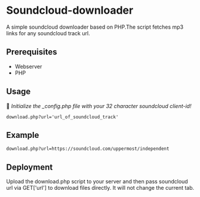 # Soundcloud-downloader
 A simple soundcloud downloader based on PHP.The script fetches mp3 links for any soundcloud track url.

## Prerequisites
* Webserver
* PHP

## Usage
📝 *Initialize the _config.php file with your 32 character soundcloud client-id!* 
```
download.php?url='url_of_soundcloud_track'
```
## Example
```
download.php?url=https://soundcloud.com/uppermost/independent
```
## Deployment
Upload the download.php script to your server and then pass soundcloud url via GET['url'] to download files directly. It will not change the current tab.

